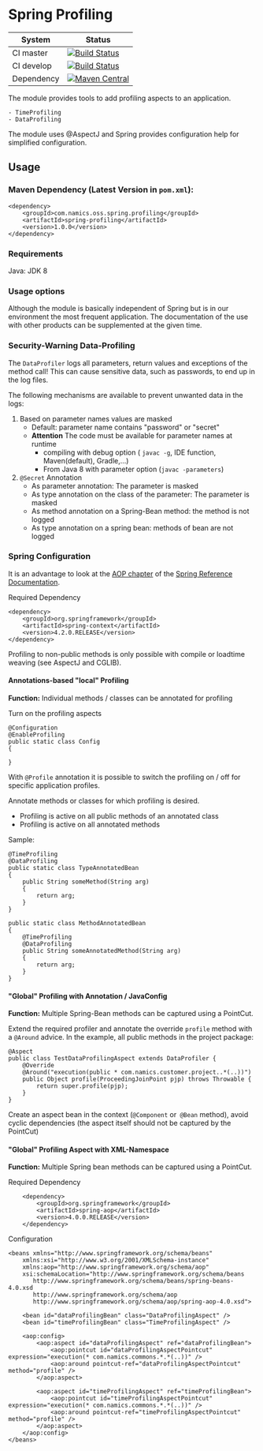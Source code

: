 # Spring Profiling

System        | Status
--------------|------------------------------------------------        
CI master     | [![Build Status][travis-master]][travis-url]
CI develop    | [![Build Status][travis-develop]][travis-url]
Dependency    | [![Maven Central](https://maven-badges.herokuapp.com/maven-central/com.namics.oss.spring.profiling/spring-profiling/badge.svg)](https://maven-badges.herokuapp.com/maven-central/com.namics.oss.spring.profiling/spring-profiling)

The module provides tools to add profiling aspects to an application.

	- TimeProfiling
	- DataProfiling
	
The module uses @AspectJ and Spring provides configuration help for simplified configuration. 

## Usage

### Maven Dependency (Latest Version in `pom.xml`):

	<dependency>
		<groupId>com.namics.oss.spring.profiling</groupId>
		<artifactId>spring-profiling</artifactId>
		<version>1.0.0</version>
	</dependency>
	
### Requirements	

Java: JDK 8            	 


### Usage options

Although the module is basically independent of Spring but is in our environment the most frequent application.
The documentation of the use with other products can be supplemented at the given time.

### Security-Warning Data-Profiling

The `DataProfiler` logs all parameters, return values and exceptions of the method call!
This can cause sensitive data, such as passwords, to end up in the log files.
 
The following mechanisms are available to prevent unwanted data in the logs:

1. Based on parameter names values are masked
	- Default: parameter name contains "password" or "secret"
	- __Attention__ The code must be available for parameter names at runtime
		- compiling with debug option ( `javac -g`, IDE function, Maven(default), Gradle,...)
		- From Java 8 with parameter option (`javac -parameters`)
2. `@Secret` Annotation
	- As parameter annotation: The parameter is masked
	- As type annotation on the class of the parameter: The parameter is masked
	- As method annotation on a Spring-Bean method: the method is not logged
	- As type annotation on a spring bean: methods of bean are not logged	 			

### Spring Configuration

It is an advantage to look at the [AOP chapter] of the [Spring Reference Documentation].

[AOP chapter]: http://docs.spring.io/spring/docs/4.0.x/spring-framework-reference/htmlsingle/#aop-introduction
[Spring Reference Documentation]: http://docs.spring.io/spring/docs/4.0.x/spring-framework-reference/htmlsingle

Required Dependency

	<dependency>
		<groupId>org.springframework</groupId>
		<artifactId>spring-context</artifactId>
		<version>4.2.0.RELEASE</version>
	</dependency>

Profiling to non-public methods is only possible with compile or loadtime weaving (see AspectJ and CGLIB).

#### Annotations-based "local" Profiling

__Function:__ Individual methods / classes can be annotated for profiling

Turn on the profiling aspects

	@Configuration
	@EnableProfiling
	public static class Config
	{

	}

With `@Profile` annotation it is possible to switch the profiling on / off for specific application profiles.

Annotate methods or classes for which profiling is desired.

- Profiling is active on all public methods of an annotated class
- Profiling is active on all annotated methods

Sample:

	@TimeProfiling
	@DataProfiling
	public static class TypeAnnotatedBean
	{
		public String someMethod(String arg)
		{
			return arg;
		}
	}

	public static class MethodAnnotatedBean
	{
		@TimeProfiling
		@DataProfiling
		public String someAnnotatedMethod(String arg)
		{
			return arg;
		}
	}


#### "Global" Profiling with Annotation / JavaConfig

__Function:__ Multiple Spring-Bean methods can be captured using a PointCut.


Extend the required profiler and annotate the override `profile` method with a `@Around` advice.
In the example, all public methods in the project package:

	@Aspect
	public class TestDataProfilingAspect extends DataProfiler {
		@Override
		@Around("execution(public * com.namics.customer.project..*(..))")
		public Object profile(ProceedingJoinPoint pjp) throws Throwable {
			return super.profile(pjp);
		}
	}

Create an aspect bean in the context (`@Component` or` @Bean` method), avoid cyclic dependencies (the aspect itself should not be captured by the PointCut)


#### "Global" Profiling Aspect with XML-Namespace

__Function:__ Multiple Spring bean methods can be captured using a PointCut.

Required Dependency

        <dependency>
            <groupId>org.springframework</groupId>
            <artifactId>spring-aop</artifactId>
            <version>4.0.0.RELEASE</version>
        </dependency>

Configuration

	<beans xmlns="http://www.springframework.org/schema/beans"
		xmlns:xsi="http://www.w3.org/2001/XMLSchema-instance"
		xmlns:aop="http://www.springframework.org/schema/aop"
		xsi:schemaLocation="http://www.springframework.org/schema/beans
		   http://www.springframework.org/schema/beans/spring-beans-4.0.xsd
		   http://www.springframework.org/schema/aop
		   http://www.springframework.org/schema/aop/spring-aop-4.0.xsd">

		<bean id="dataProfilingBean" class="DataProfilingAspect" />
		<bean id="timeProfilingBean" class="TimeProfilingAspect" />

		<aop:config>
			<aop:aspect id="dataProfilingAspect" ref="dataProfilingBean">
				<aop:pointcut id="dataProfilingAspectPointcut" expression="execution(* com.namics.commons.*.*(..))" />
				<aop:around pointcut-ref="dataProfilingAspectPointcut" method="profile" />
			</aop:aspect>

			<aop:aspect id="timeProfilingAspect" ref="timeProfilingBean">
				<aop:pointcut id="timeProfilingAspectPointcut" expression="execution(* com.namics.commons.*.*(..))" />
				<aop:around pointcut-ref="timeProfilingAspectPointcut" method="profile" />
			</aop:aspect>
		</aop:config>
	</beans>


[travis-master]: https://travis-ci.org/namics/spring-profiling.svg?branch=master
[travis-develop]: https://travis-ci.org/namics/spring-profiling.svg?branch=develop
[travis-url]: https://travis-ci.org/namics/spring-profiling
